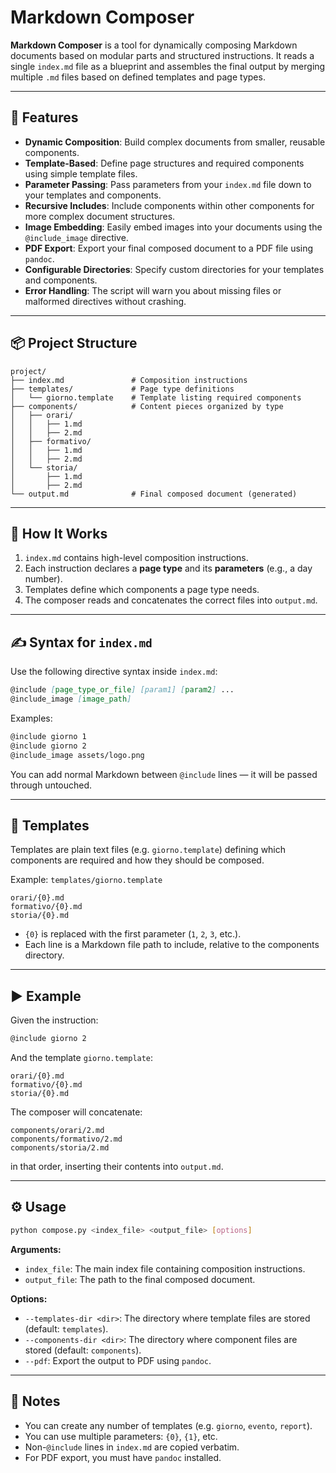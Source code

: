 # Markdown Composer

**Markdown Composer** is a tool for dynamically composing Markdown documents based on modular parts and structured instructions. It reads a single `index.md` file as a blueprint and assembles the final output by merging multiple `.md` files based on defined templates and page types.

---

## 🚀 Features

*   **Dynamic Composition**: Build complex documents from smaller, reusable components.
*   **Template-Based**: Define page structures and required components using simple template files.
*   **Parameter Passing**: Pass parameters from your `index.md` file down to your templates and components.
*   **Recursive Includes**: Include components within other components for more complex document structures.
*   **Image Embedding**: Easily embed images into your documents using the `@include_image` directive.
*   **PDF Export**: Export your final composed document to a PDF file using `pandoc`.
*   **Configurable Directories**: Specify custom directories for your templates and components.
*   **Error Handling**: The script will warn you about missing files or malformed directives without crashing.

---

## 📦 Project Structure

```
project/
├── index.md               # Composition instructions
├── templates/             # Page type definitions
│   └── giorno.template    # Template listing required components
├── components/            # Content pieces organized by type
│   ├── orari/
│   │   ├── 1.md
│   │   ├── 2.md
│   ├── formativo/
│   │   ├── 1.md
│   │   ├── 2.md
│   └── storia/
│       ├── 1.md
│       ├── 2.md
└── output.md              # Final composed document (generated)
```

---

## 🧩 How It Works

1.  `index.md` contains high-level composition instructions.
2.  Each instruction declares a **page type** and its **parameters** (e.g., a day number).
3.  Templates define which components a page type needs.
4.  The composer reads and concatenates the correct files into `output.md`.

---

## ✍️ Syntax for `index.md`

Use the following directive syntax inside `index.md`:

```md
@include [page_type_or_file] [param1] [param2] ...
@include_image [image_path]
```

Examples:

```md
@include giorno 1
@include giorno 2
@include_image assets/logo.png
```

You can add normal Markdown between `@include` lines — it will be passed through untouched.

---

## 🧱 Templates

Templates are plain text files (e.g. `giorno.template`) defining which components are required and how they should be composed.

Example: `templates/giorno.template`

```
orari/{0}.md
formativo/{0}.md
storia/{0}.md
```

*   `{0}` is replaced with the first parameter (`1`, `2`, `3`, etc.).
*   Each line is a Markdown file path to include, relative to the components directory.

---

## ▶️ Example

Given the instruction:

```md
@include giorno 2
```

And the template `giorno.template`:

```
orari/{0}.md
formativo/{0}.md
storia/{0}.md
```

The composer will concatenate:

```
components/orari/2.md
components/formativo/2.md
components/storia/2.md
```

in that order, inserting their contents into `output.md`.

---

## ⚙️ Usage

```bash
python compose.py <index_file> <output_file> [options]
```

**Arguments:**

*   `index_file`: The main index file containing composition instructions.
*   `output_file`: The path to the final composed document.

**Options:**

*   `--templates-dir <dir>`: The directory where template files are stored (default: `templates`).
*   `--components-dir <dir>`: The directory where component files are stored (default: `components`).
*   `--pdf`: Export the output to PDF using `pandoc`.

---

## 🧠 Notes

*   You can create any number of templates (e.g. `giorno`, `evento`, `report`).
*   You can use multiple parameters: `{0}`, `{1}`, etc.
*   Non-`@include` lines in `index.md` are copied verbatim.
*   For PDF export, you must have `pandoc` installed.
